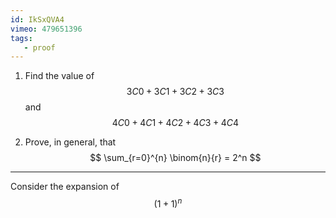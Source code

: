 ```yaml
---
id: IkSxQVA4
vimeo: 479651396
tags:
   - proof
---
```


 1. Find the value of
    $$
    3C0 + 3C1 + 3C2 + 3C3
    $$
    and
    $$
    4C0 + 4C1 + 4C2 + 4C3 + 4C4
    $$

 1. Prove, in general, that
    $$
    \sum_{r=0}^{n} \binom{n}{r} = 2^n
    $$

---

Consider the expansion of
$$
(1 + 1)^n
$$
